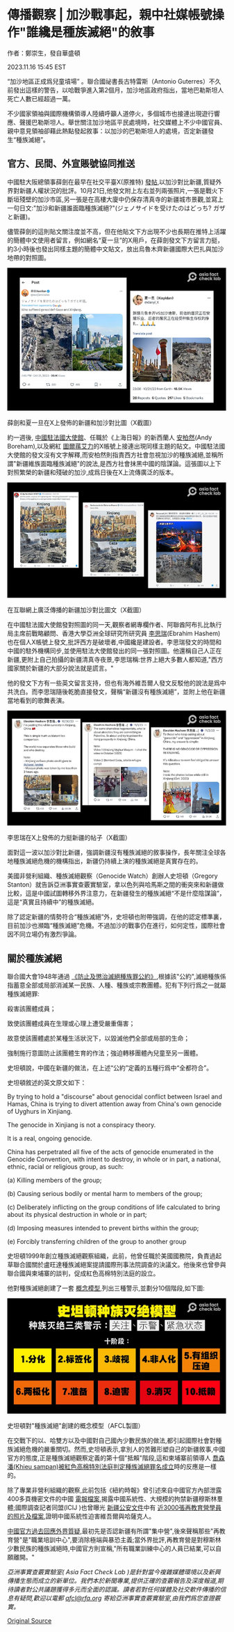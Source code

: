 # 傳播觀察 | 加沙戰事起，親中社媒帳號操作"誰纔是種族滅絕"的敘事

作者：鄭崇生，發自華盛頓

2023.11.16 15:45 EST

“加沙地區正成爲兒童墳場” 。聯合國祕書長古特雷斯（Antonio Guterres）不久前發出這樣的警告，以哈戰爭進入第2個月，加沙地區政府指出，當地巴勒斯坦人死亡人數已經超過一萬。

不少國家領袖與國際機構領導人陸續呼籲人道停火，多個城市也接連出現遊行響應、聲援巴勒斯坦人。舉世關注加沙地區平民處境時，社交媒體上不少中國官員、親中意見領袖卻藉此熱點發起敘事：以加沙的巴勒斯坦人的處境，否定新疆發生“種族滅絕”。

## 官方、民間、外宣賬號協同推送

中國駐大阪總領事薛劍在最早在社交平臺X(原推特) [發帖](https://x.com/xuejianosaka/status/1715877129395789925?s=20),以加沙對比新疆,質疑外界對新疆人權狀況的批評。10月21日,他發文附上左右並列兩張照片,一張是戰火下斷垣殘壁的加沙市區,另一張是在高樓大廈中仍保存清真寺的新疆城市景觀,並寫上一句日文:"加沙和新疆誰面臨種族滅絕?"(ジェノサイドを受けたのはどっち? ガザと新疆)。

儘管薛劍的這則貼文關注度並不高，但在他貼文下方出現不少也長期在推特上活躍的簡體中文使用者留言，例如網名“夏一旦”的X用戶，在薛劍發文下方留言力挺，約3小時後也發出同樣主題的簡體中文貼文，放出烏魯木齊新疆國際大巴扎與加沙地帶的對照圖。

![薛劍和夏一旦在X上發佈的新疆和加沙對比圖（X截圖）](images/LN4DGYMVLUGWARP4VIY7VNJJQA.png)

薛劍和夏一旦在X上發佈的新疆和加沙對比圖（X截圖）

約一週後, [中國駐法國大使館](https://x.com/AmbassadeChine/status/1718984017570078814?s=20)、任職於《上海日報》的新西蘭人 [安柏然](https://x.com/AndyBxxx/status/1719016977216520499?s=20)(Andy Boreham),以及網紅 [圖爾蓀艾力](https://x.com/T__Ali__10/status/1719183508726268231?s=20)的X帳號上接連出現同樣主題的貼文。中國駐法國大使館的發文沒有文字解釋,而安柏然則指責西方社會忽視加沙的種族滅絕,並稱所謂"新疆維族面臨種族滅絕"的說法,是西方社會抹黑中國的陰謀論。這張圖以上下對照繁榮的新疆和殘破的加沙,成爲日後在X上流傳廣泛的版本。

![在互聯網上廣泛傳播的新疆加沙對比圖文（X截圖）](images/XW2WWX3YUHLFG56B7HQLNFC4UM.png)

在互聯網上廣泛傳播的新疆加沙對比圖文（X截圖）

在中國駐法國大使館發對照圖的同一天,觀察者網專欄作者、阿聯酋阿布扎比執行局主席前戰略顧問、香港大學亞洲全球研究所研究員 [李思瑞](https://x.com/EbrahimHashem/status/1719016725692506426?s=20)(Ebrahim Hashem)也在個人X帳號上發文,批評西方是破壞者,中國纔是建設者。李思瑞發文的時間和中國的駐外機構同步,並使用駐法大使館發出的同一張對照圖。他還稱自己人正在新疆,更附上自己拍攝的新疆清真寺夜景,李思瑞稱:世界上絕大多數人都知道,"西方國家關於新疆的大部分說法就是謊言。"

他的發文下方有一些英文留言支持，但也有海外維吾爾人發文反駁他的說法是爲中共洗白。而李思瑞隨後乾脆直接發文，聲稱“新疆沒有種族滅絕”，並附上他在新疆當地看到的歌舞表演。

![李思瑞在X上發佈的力挺新疆的帖子（X截圖）](images/D2WR5HSXTICA46GMFRDAJ6MMLU.png)

李思瑞在X上發佈的力挺新疆的帖子（X截圖）

面對這一波以加沙對比新疆，強調新疆沒有種族滅絕的敘事操作，長年關注全球各地種族滅絕危機的機構指出，新疆仍持續上演的種族滅絕是真實存在的。

美國非營利組織、種族滅絕觀察（Genocide Watch）創辦人史坦頓（Gregory Stanton）就告訴亞洲事實查覈實驗室，拿以色列與哈馬斯之間的衝突來和新疆做比較，這是中國試圖轉移外界注意力，在新疆發生的種族滅絕“不是什麼陰謀論”，這是“真實且持續中”的種族滅絕。

除了認定新疆的情勢符合“種族滅絕”外，史坦頓也附帶強調，在他的認定標準裏，目前加沙也瀕臨“種族滅絕”危機。不過加沙的戰事仍在進行，如何定性，國際社會因不同立場仍有激烈爭論。

## 關於種族滅絕

聯合國大會1948年通過 [《防止及懲治滅絕種族罪公約》](https://www.un.org/en/genocideprevention/documents/atrocity-crimes/Doc.1_Convention%20on%20the%20Prevention%20and%20Punishment%20of%20the%20Crime%20of%20Genocide.pdf),根據該"公約",滅絕種族係指蓄意全部或局部消滅某一民族、人種、種族或宗教團體。犯有下列行爲之一就屬種族滅絕罪:

殺害該團體成員；

致使該團體成員在生理或心理上遭受嚴重傷害；

故意使該團體處於某種生活狀況下，以毀滅他們全部或局部的生命；

強制施行意圖防止該團體生育的作法；強迫轉移團體內兒童至另一團體。

史坦頓說，中國在新疆的做法，在上述“公約”定義的五種行爲中“全都符合”。

史坦頓敘述的英文原文如下：

By trying to hold a "discourse" about genocidal conflict between Israel and Hamas, China is trying to divert attention away from China's own genocide of Uyghurs in Xinjiang.

The genocide in Xinjiang is not a conspiracy theory.

It is a real, ongoing genocide.

China has perpetrated all five of the acts of genocide enumerated in the Genocide Convention, with intent to destroy, in whole or in part, a national, ethnic, racial or religious group, as such:

(a) Killing members of the group;

(b) Causing serious bodily or mental harm to members of the group;

(c) Deliberately inflicting on the group conditions of life calculated to bring about its physical destruction in whole or in part;

(d) Imposing measures intended to prevent births within the group;

(e) Forcibly transferring children of the group to another group

史坦頓1999年創立種族滅絕觀察組織，此前，他曾任職於美國國務院，負責過起草聯合國關於盧旺達種族滅絕案提請國際刑事法院調查的決議文。他後來也曾參與聯合國與柬埔寨的談判，促成紅色高棉特別法庭的設立。

他對種族滅絕創建了一套 [概念模型](https://www.genocidewatch.com/tenstages),列出三種警示,並劃分10個階段,如下圖:

![史坦頓對"種族滅絕"創建的概念模型（AFCL製圖）](images/F46BTZT2BX4LANZBMLQATIUC5Y.png)

史坦頓對"種族滅絕"創建的概念模型（AFCL製圖）

在交戰下的以、哈雙方以及中國對自己國內少數民族的做法,都引起國際社會對種族滅絕危機的嚴重關切。然而,史坦頓表示,拿別人的苦難形塑自己的新疆敘事,中國官方的態度,正是種族滅絕觀察定義的第十個"抵賴"階段,這和柬埔寨前領導人 [喬森潘(Khieu sampan)被紅色高棉特別法庭判定種族滅絕罪名成立](https://apnews.com/article/war-crimes-cambodia-phnom-penh-khieu-samphan-a5ceac37b5bccba422e05db5d19dedd2)時的反應是一樣的。

除了專業非營利組織的觀察,此前包括《紐約時報》曾引述來自中國官方內部泄露400多頁機密文件的中國 [電報檔案](https://www.nytimes.com/interactive/2019/11/16/world/asia/china-xinjiang-documents.html),揭露中國系統性、大規模的拘禁新疆穆斯林羣體;國際調查記者同盟(ICIJ )也曾曝光 [新疆公安文件](https://www.icij.org/investigations/china-cables/xinjiang-police-files-uyghur-mugshots-detention/)中有 [近3000張再教育營學員的照片及檔案](https://www.xinjiangpolicefiles.org/images-of-detainees/),證明中國系統性迫害維吾爾與哈薩克人。

[中國官方過去回應外界質疑](https://www.cfr.org/backgrounder/china-xinjiang-uyghurs-muslims-repression-genocide-human-rights),最初先是否認新疆有所謂"集中營",後來聲稱那些"再教育營"是"職業培訓中心",要消除極端與暴恐主義;當外界批評,再教育營是對穆斯林少數民族的種族滅絕時,中國官方則宣稱,"所有職業訓練中心的人員已結業,可以自願離開。"

*亞洲事實查覈實驗室(* *Asia Fact Check Lab* *)是針對當今複雜媒體環境以及新興傳播生態而成立的新單位。我們本於新聞專業,提供正確的查覈報告及深度報道,期待讀者對公共議題獲得多元而全面的認識。讀者若對任何媒體及社交軟件傳播的信息有疑問,歡迎以電郵* *afcl@rfa.org* *寄給亞洲事實查覈實驗室,由我們爲您查證覈實。*



[Original Source](https://www.rfa.org/mandarin/shishi-hecha/hc-11162023152729.html)